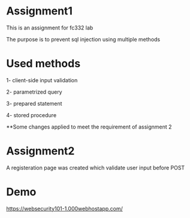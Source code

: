 # Assignment1
This is an assignment for fc332 lab 

The purpose is to prevent sql injection using multiple methods

# Used methods

1- client-side input validation

2- parametrized query

3- prepared statement 

4- stored procedure 

**Some changes applied to meet the requirement of assignment 2
# Assignment2
A registeration page was created which validate user input before POST 

# Demo

https://websecurity101-1.000webhostapp.com/
